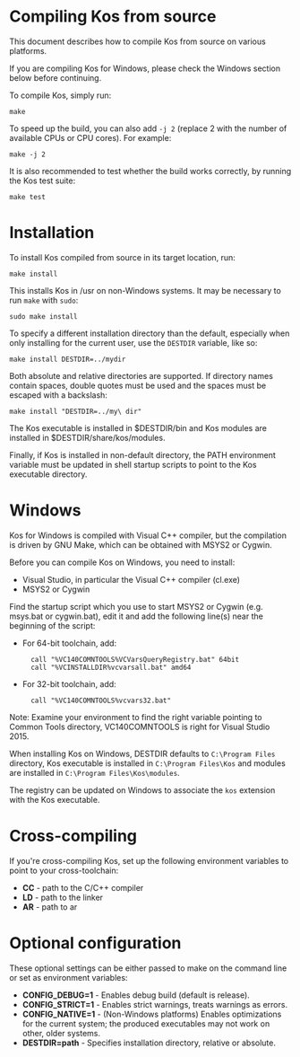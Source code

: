 Compiling Kos from source
=========================

This document describes how to compile Kos from source on various platforms.

If you are compiling Kos for Windows, please check the Windows section below
before continuing.

To compile Kos, simply run:

    make

To speed up the build, you can also add `-j 2` (replace 2 with the number of
available CPUs or CPU cores).  For example:

    make -j 2

It is also recommended to test whether the build works correctly, by running
the Kos test suite:

    make test


Installation
============

To install Kos compiled from source in its target location, run:

    make install

This installs Kos in /usr on non-Windows systems.  It may be necessary
to run `make` with `sudo`:

    sudo make install

To specify a different installation directory than the default, especially
when only installing for the current user, use the `DESTDIR` variable,
like so:

    make install DESTDIR=../mydir

Both absolute and relative directories are supported.  If directory names
contain spaces, double quotes must be used and the spaces must be escaped
with a backslash:

    make install "DESTDIR=../my\ dir"

The Kos executable is installed in $DESTDIR/bin and Kos modules are installed
in $DESTDIR/share/kos/modules.

Finally, if Kos is installed in non-default directory, the PATH environment
variable must be updated in shell startup scripts to point to the Kos
executable directory.


Windows
=======

Kos for Windows is compiled with Visual C++ compiler, but the compilation is
driven by GNU Make, which can be obtained with MSYS2 or Cygwin.

Before you can compile Kos on Windows, you need to install:

* Visual Studio, in particular the Visual C++ compiler (cl.exe)
* MSYS2 or Cygwin

Find the startup script which you use to start MSYS2 or Cygwin (e.g. msys.bat
or cygwin.bat), edit it and add the following line(s) near the beginning of
the script:

* For 64-bit toolchain, add:

        call "%VC140COMNTOOLS%VCVarsQueryRegistry.bat" 64bit
        call "%VCINSTALLDIR%vcvarsall.bat" amd64

* For 32-bit toolchain, add:

        call "%VC140COMNTOOLS%vcvars32.bat"

Note: Examine your environment to find the right variable pointing to
Common Tools directory, VC140COMNTOOLS is right for Visual Studio 2015.

When installing Kos on Windows, DESTDIR defaults to `C:\Program Files`
directory, Kos executable is installed in `C:\Program Files\Kos` and
modules are installed in `C:\Program Files\Kos\modules`.

The registry can be updated on Windows to associate the `kos` extension
with the Kos executable.


Cross-compiling
===============

If you're cross-compiling Kos, set up the following environment variables to
point to your cross-toolchain:

* **CC** - path to the C/C++ compiler
* **LD** - path to the linker
* **AR** - path to ar


Optional configuration
======================

These optional settings can be either passed to make on the command line or
set as environment variables:

* **CONFIG_DEBUG=1** - Enables debug build (default is release).
* **CONFIG_STRICT=1** - Enables strict warnings, treats warnings as errors.
* **CONFIG_NATIVE=1** - (Non-Windows platforms) Enables optimizations for the
current system; the produced executables may not work on other, older systems.
* **DESTDIR=path** - Specifies installation directory, relative or absolute.
